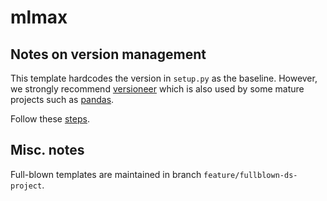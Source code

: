 # mlmax

## Notes on version management

This template hardcodes the version in `setup.py` as the baseline. However, we
strongly recommend [versioneer](https://github.com/warner/python-versioneer/)
which is also used by some mature projects such as
[pandas](https://github.com/pandas-dev/pandas/).

Follow these [steps](https://github.com/warner/python-versioneer/blob/master/INSTALL.md).

## Misc. notes

Full-blown templates are maintained in branch `feature/fullblown-ds-project`.
